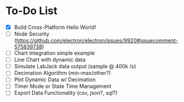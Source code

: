 # To-Do List
- [x]  Build Cross-Platform Hello World!
- [ ] Node Security (https://github.com/electron/electron/issues/9920#issuecomment-575839738) 
- [ ] Chart Integration simple example
- [ ] Line Chart with dynamic data
- [ ] Simulate LabJack data output (sample @ 400k /s)
- [ ] Decimation Algorithm (min-max/other?)
- [ ] Plot Dynamic Data w/ Decimation
- [ ] Timer Mode or State Time Management
- [ ] Export Data Functionality (csv, json?, sql?)